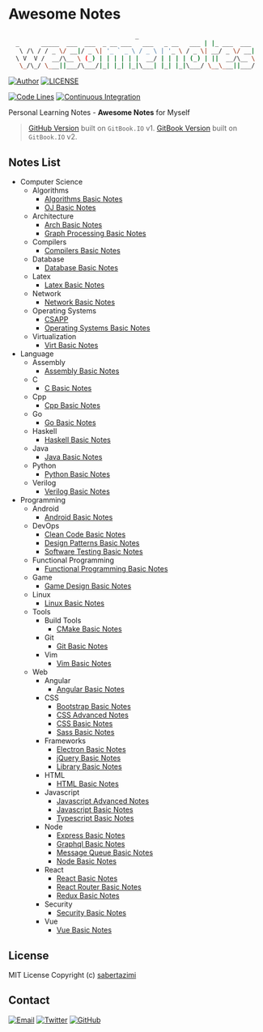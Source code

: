 # Awesome Notes

```bash
                                   _
  _      _____  ___  ___  _ __ ___   ___   _ __   ___ | |_ ___  ___
   \ /\ / / _ \/ __|/ _ \| '_ ` _ \ / _ \ | '_ \ / _ \| __/ _ \/ __|
  \ V  V /  __/\__ \ (_) | | | | | |  __/ | | | | (_) | ||  __/\__ \
   \_/\_/ \___||___/\___/|_| |_| |_|\___| |_| |_|\___/ \__\___||___/
```

[![Author](https://img.shields.io/badge/author-sabertaz-lightgrey?style=for-the-badge)](https://github.com/sabertazimi)
[![LICENSE](https://img.shields.io/github/license/sabertazimi/awesome-notes?style=for-the-badge)](https://raw.githubusercontent.com/sabertazimi/awesome-notes/main/LICENSE)

[![Code Lines](https://img.shields.io/tokei/lines/github/sabertazimi/awesome-notes?style=for-the-badge&logo=visualstudiocode)](https://github.com/sabertazimi/awesome-notes)
[![Continuous Integration](https://img.shields.io/github/workflow/status/sabertazimi/awesome-notes/Continuous%20Integration/main?style=for-the-badge&logo=github)](https://github.com/sabertazimi/awesome-notes/actions/workflows/ci.yml)

Personal Learning Notes - **Awesome Notes** for Myself

> [GitHub Version](https://sabertazimi.github.io/awesome-notes)
> built on `GitBook.IO` v1.
> [GitBook Version](https://notes.tazimi.dev)
> built on `GitBook.IO` v2.

## Notes List

- Computer Science
  - Algorithms
    - [Algorithms Basic Notes](notes/computerScience/algorithms/algorithmsBasicNotes.md)
    - [OJ Basic Notes](notes/computerScience/algorithms/ojBasicNotes.md)
  - Architecture
    - [Arch Basic Notes](notes/computerScience/architecture/archBasicNotes.md)
    - [Graph Processing Basic Notes](notes/computerScience/architecture/graphProcessingBasicNotes.md)
  - Compilers
    - [Compilers Basic Notes](notes/computerScience/compilers/compilersBasicNotes.md)
  - Database
    - [Database Basic Notes](notes/computerScience/dataBase/databaseBasicNotes.md)
  - Latex
    - [Latex Basic Notes](notes/computerScience/latex/latexBasicNotes.md)
  - Network
    - [Network Basic Notes](notes/computerScience/network/networkBasicNotes.md)
  - Operating Systems
    - [CSAPP](notes/computerScience/operatingSystems/CSAPP.md)
    - [Operating Systems Basic Notes](notes/computerScience/operatingSystems/operatingSystemsBasicNotes.md)
  - Virtualization
    - [Virt Basic Notes](notes/computerScience/virtualization/virtBasicNotes.md)
- Language
  - Assembly
    - [Assembly Basic Notes](notes/language/assembly/assemblyBasicNotes.md)
  - C
    - [C Basic Notes](notes/language/c/cBasicNotes.md)
  - Cpp
    - [Cpp Basic Notes](notes/language/cpp/cppBasicNotes.md)
  - Go
    - [Go Basic Notes](notes/language/go/goBasicNotes.md)
  - Haskell
    - [Haskell Basic Notes](notes/language/haskell/haskellBasicNotes.md)
  - Java
    - [Java Basic Notes](notes/language/java/javaBasicNotes.md)
  - Python
    - [Python Basic Notes](notes/language/python/pythonBasicNotes.md)
  - Verilog
    - [Verilog Basic Notes](notes/language/verilog/verilogBasicNotes.md)
- Programming
  - Android
    - [Android Basic Notes](notes/programming/android/androidBasicNotes.md)
  - DevOps
    - [Clean Code Basic Notes](notes/programming/devops/cleanCodeBasicNotes.md)
    - [Design Patterns Basic Notes](notes/programming/devops/designPatternsBasicNotes.md)
    - [Software Testing Basic Notes](notes/programming/devops/softwareTestingBasicNotes.md)
  - Functional Programming
    - [Functional Programming Basic Notes](notes/programming/functionalProgramming/functionalProgrammingBasicNotes.md)
  - Game
    - [Game Design Basic Notes](notes/programming/game/gameDesignBasicNotes.md)
  - Linux
    - [Linux Basic Notes](notes/programming/linux/linuxBasicNotes.md)
  - Tools
    - Build Tools
      - [CMake Basic Notes](notes/programming/tools/buildTools/CMakeBasicNotes.md)
    - Git
      - [Git Basic Notes](notes/programming/tools/git/gitBasicNotes.md)
    - Vim
      - [Vim Basic Notes](notes/programming/tools/vim/vimBasicNotes.md)
  - Web
    - Angular
      - [Angular Basic Notes](notes/programming/web/angular/angularBasicNotes.md)
    - CSS
      - [Bootstrap Basic Notes](notes/programming/web/css/bootstrapBasicNotes.md)
      - [CSS Advanced Notes](notes/programming/web/css/cssAdvancedNotes.md)
      - [CSS Basic Notes](notes/programming/web/css/cssBasicNotes.md)
      - [Sass Basic Notes](notes/programming/web/css/sassBasicNotes.md)
    - Frameworks
      - [Electron Basic Notes](notes/programming/web/frameworks/electronBasicNotes.md)
      - [jQuery Basic Notes](notes/programming/web/frameworks/jQueryBasicNotes.md)
      - [Library Basic Notes](notes/programming/web/frameworks/libraryBasicNotes.md)
    - HTML
      - [HTML Basic Notes](notes/programming/web/html/htmlBasicNotes.md)
    - Javascript
      - [Javascript Advanced Notes](notes/programming/web/javascript/javascriptAdvancedNotes.md)
      - [Javascript Basic Notes](notes/programming/web/javascript/javascriptBasicNotes.md)
      - [Typescript Basic Notes](notes/programming/web/javascript/typescriptBasicNotes.md)
    - Node
      - [Express Basic Notes](notes/programming/web/node/expressBasicNotes.md)
      - [Graphql Basic Notes](notes/programming/web/node/graphqlBasicNotes.md)
      - [Message Queue Basic Notes](notes/programming/web/node/messageQueueBasicNotes.md)
      - [Node Basic Notes](notes/programming/web/node/nodeBasicNotes.md)
    - React
      - [React Basic Notes](notes/programming/web/react/reactBasicNotes.md)
      - [React Router Basic Notes](notes/programming/web/react/reactRouterBasicNotes.md)
      - [Redux Basic Notes](notes/programming/web/react/reduxBasicNotes.md)
    - Security
      - [Security Basic Notes](notes/programming/web/security/securityBasicNotes.md)
    - Vue
      - [Vue Basic Notes](notes/programming/web/vue/vueBasicNotes.md)

## License

MIT License Copyright (c) [sabertazimi](https://github.com/sabertazimi)

## Contact

[![Email](https://img.shields.io/badge/-Gmail-ea4335?style=for-the-badge&logo=gmail&logoColor=white)](mailto:sabertazimi@gmail.com)
[![Twitter](https://img.shields.io/badge/-Twitter-1da1f2?style=for-the-badge&logo=twitter&logoColor=white)](https://twitter.com/sabertazimi)
[![GitHub](https://img.shields.io/badge/-GitHub-181717?style=for-the-badge&logo=github&logoColor=white)](https://github.com/sabertazimi)

